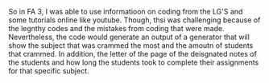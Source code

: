 So in FA 3, I was able to use informatioon on coding from the LG'S and some tutorials online like youtube. Though, thsi was challenging because of the legnthy codes and the mistakes from coding that were made. Nevertheless, the code would generate an output of a generator that will show the subject that was crammed the most and the amoutn of students that crammed. In addition, the letter of the page of the deisgnated notes of the students and how long the students took to complete their assignments for that specific subject.
